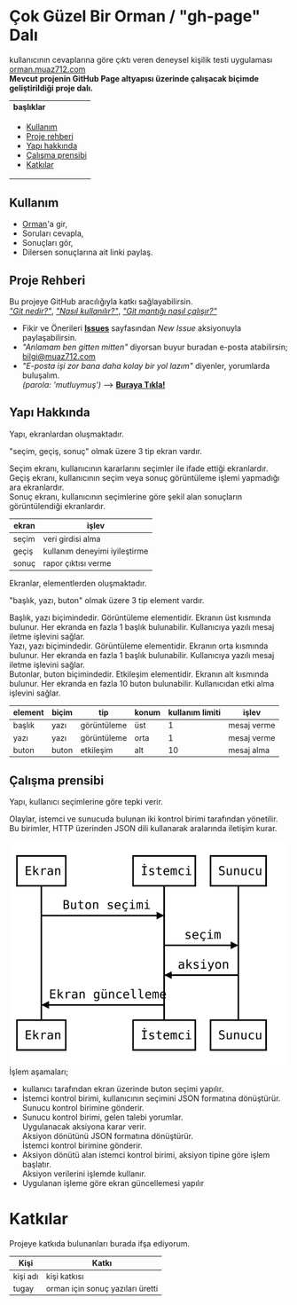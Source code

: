 # Çok Güzel Bir Orman / "gh-page" Dalı
kullanıcının cevaplarına göre çıktı veren deneysel kişilik testi uygulaması<br>
[orman.muaz712.com](http://orman.muaz712.com)<br>
**Mevcut projenin GitHub Page altyapısı üzerinde çalışacak biçimde geliştirildiği proje dalı.**

<table>
  <tr>
    <td><b>başlıklar</b></td>
  </tr>
  <tr>
    <td>
      <ul>
        <li>
          <a href="https://github.com/muaz742/cok-guzel-bir-orman#kullan%C4%B1m">
            Kullanım
          </a>
        </li>
        <li>
          <a href="https://github.com/muaz742/cok-guzel-bir-orman/blob/master/README.md#proje-rehberi">
            Proje rehberi
          </a>
        </li>
        <li>
          <a href="https://github.com/muaz742/cok-guzel-bir-orman#yap%C4%B1-hakk%C4%B1nda">
            Yapı hakkında
          </a>
        </li>
        <li>          
          <a href="https://github.com/muaz742/cok-guzel-bir-orman#%C3%A7al%C4%B1%C5%9Fma-prensibi">
            Çalışma prensibi
          </a>
        </li>
        <li>          
          <a href="https://github.com/muaz742/cok-guzel-bir-orman#katk%C4%B1lar">
            Katkılar
          </a>
        </li>
      </ul>
    </td>
  </tr>
</table>

## Kullanım
- [Orman](http://orman.muaz712.com)'a gir,
- Soruları cevapla,
- Sonuçları gör,
- Dilersen sonuçlarına ait linki paylaş.

## Proje Rehberi
Bu projeye GitHub aracılığıyla katkı sağlayabilirsin.<br>
*["Git nedir?"](https://www.youtube.com/watch?v=uncrCoLiq-g&list=PLHN6JcK509bOrevTCFrSMeAfBtuib4Gpg)*, *["Nasıl kullanılır?"](https://rogerdudler.github.io/git-guide/index.tr.html)*, *["Git mantığı nasıl çalışır?"](https://github.com/gelis-tr-io/makaleler/blob/master/git/git-mantigi/git-mantigi.md)*

- Fikir ve Önerileri [**Issues**](https://github.com/muaz742/cok-guzel-bir-orman/issues) sayfasından *New Issue* aksiyonuyla paylaşabilirsin.
- *"Anlamam ben gitten mitten"* diyorsan buyur buradan e-posta atabilirsin; [bilgi@muaz712.com](mailto:bilgi@muaz712.com)
- *"E-posta işi zor bana daha kolay bir yol lazım"* diyenler, yorumlarda buluşalım.<br>*(parola: 'mutluymuş')* --> [**Buraya Tıkla!**](https://www.youtube.com/watch?v=i4fNpcG3CDM)

## Yapı Hakkında
Yapı, ekranlardan oluşmaktadır.

"seçim, geçiş, sonuç" olmak üzere 3 tip ekran vardır.

Seçim ekranı, kullanıcının kararlarını seçimler ile ifade ettiği ekranlardır.<br>
Geçiş ekranı, kullanıcının seçim veya sonuç görüntüleme işlemi yapmadığı ara ekranlardır.<br>
Sonuç ekranı, kullanıcının seçimlerine göre şekil alan sonuçların görüntülendiği ekranlardır.

|ekran|işlev|
|---|---|
|seçim|veri girdisi alma|
|geçiş|kullanım deneyimi iyileştirme|
|sonuç|rapor çıktısı verme|

Ekranlar, elementlerden oluşmaktadır. 

"başlık, yazı, buton" olmak üzere 3 tip element vardır.

Başlık, yazı biçimindedir. Görüntüleme elementidir. Ekranın üst kısmında bulunur. Her ekranda en fazla 1 başlık bulunabilir. Kullanıcıya yazılı mesaj iletme işlevini sağlar.<br>
Yazı, yazı biçimindedir. Görüntüleme elementidir. Ekranın orta kısmında bulunur. Her ekranda en fazla 1 başlık bulunabilir. Kullanıcıya yazılı mesaj iletme işlevini sağlar.<br>
Butonlar, buton biçimindedir. Etkileşim elementidir. Ekranın alt kısmında bulunur. Her ekranda en fazla 10 buton bulunabilir. Kullanıcıdan etki alma işlevini sağlar.

|element|biçim|tip|konum|kullanım limiti|işlev|
|---|---|---|---|---|---|
|başlık|yazı|görüntüleme|üst|1|mesaj verme|
|yazı|yazı|görüntüleme|orta|1|mesaj verme|
|buton|buton|etkileşim|alt|10|mesaj alma|

## Çalışma prensibi
Yapı, kullanıcı seçimleri<!-- ve HTML talepleri-->ne göre tepki verir.

Olaylar, istemci ve sunucuda bulunan iki kontrol birimi tarafından yönetilir.<br>
Bu birimler, HTTP üzerinden JSON dili kullanarak aralarında iletişim kurar.

![asamalar0](docs/asamalar0.svg)
<br>
İşlem aşamaları;
- kullanıcı tarafından ekran üzerinde buton seçimi yapılır.
- İstemci kontrol birimi, kullanıcının seçimini JSON formatına dönüştürür.<br>
Sunucu kontrol birimine gönderir.
- Sunucu kontrol birimi, gelen talebi yorumlar.<br>
Uygulanacak aksiyona karar verir.<br>
Aksiyon dönütünü JSON formatına dönüştürür.<br>
İstemci kontrol birimine gönderir.
- Aksiyon dönütü alan istemci kontrol birimi, aksiyon tipine göre işlem başlatır.<br>
Aksiyon verilerini işlemde kullanır.
- Uygulanan işleme göre ekran güncellemesi yapılır

# Katkılar
Projeye katkıda bulunanları burada ifşa ediyorum.

|Kişi|Katkı|
|---|---|
|kişi adı|kişi katkısı|
|tugay|orman için sonuç yazıları üretti|
